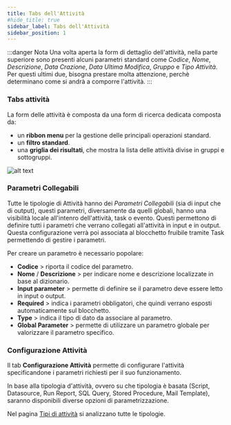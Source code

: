 ```yaml
---
title: Tabs dell'Attività
#hide_title: true
sidebar_label: Tabs dell'Attività
sidebar_position: 1
---
```


:::danger Nota
Una volta aperta la form di dettaglio dell'attività, nella parte superiore sono presenti alcuni parametri standard come *Codice*, *Nome*, *Descrizione*, *Data Crazione*, *Data Ultima Modifica*, *Gruppo* e *Tipo Attività*. Per questi ultimi due, bisogna prestare molta attenzione, perchè determinano come si andrà a comporre l'attività.
:::

### Tabs attività

La form delle attività è composta da una form di ricerca dedicata composta da:
* un **ribbon menu** per la gestione delle principali operazioni standard.
* un **filtro standard**.
* una **griglia dei risultati**, che mostra la lista delle attività divise in gruppi e sottogruppi.

![alt text](/img/it-it/applications/supervisor/supervisor6.png)

### Parametri Collegabili

Tutte le tipologie di Attività hanno dei *Parametri Collegabili* (sia di input che di output), questi parametri, diversamente da quelli globali, hanno una visibilità locale all'intenro dell'attività, task o evento.
Questi permettono di definire tutti i parametri che verrano collegati all'attività in input e in output.  
Questa configurazione verrà poi associata al blocchetto fruibile tramite Task permettendo di gestire i parametri.

Per creare un parametro è necessario popolare:
* **Codice** > riporta il codice del parametro.
* **Nome** / **Descrizione** > per indicare nome e descrizione localizzate in base al dizionario.
* **Input parameter** > permette di definire se il parametro deve essere letto in input o output.
* **Required** > indica i parametri obbligatori, che quindi verrano esposti automaticamente sul blocchetto.
* **Type** > indica il tipo di dato da associare al parametro.
* **Global Parameter** > permette di utilizzare un parametro globale per valorizzare il parametro specifico.

### Configurazione Attività

Il tab **Configurazione Attività** permette di configurare l'attività specificandone i parametri richiesti per il suo funzionamento.

In base alla tipologia d'attività, ovvero su che tipologia è basata (Script, Datasource, Run Report, SQL Query, Stored Procedure, Mail Template), saranno disponibili diverse opzioni di parametrizzazione.

Nel pagina [Tipi di attività](./activity-types.md) si analizzano tutte le tipologie.